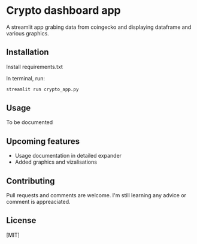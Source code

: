 # Crypto dashboard app

A streamlit app grabing data from coingecko and displaying dataframe and various graphics.

## Installation
Install requirements.txt

In terminal, run:
```python
streamlit run crypto_app.py
```
## Usage
To be documented

## Upcoming features
* Usage documentation in detailed expander
* Added graphics and vizalisations

## Contributing

Pull requests and comments are welcome. 
I'm still learning any advice or comment is appreaciated.

## License

[MIT]